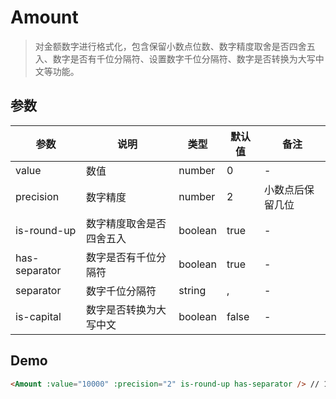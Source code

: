 # Amount

> 对金额数字进行格式化，包含保留小数点位数、数字精度取舍是否四舍五入、数字是否有千位分隔符、设置数字千位分隔符、数字是否转换为大写中文等功能。

## 参数

| 参数 | 说明 | 类型 | 默认值 | 备注 |
| --- | --- | --- | --- | --- |
| value | 数值 | number | 0 | - |
| precision | 数字精度 | number | 2 | 小数点后保留几位 |
| is-round-up | 数字精度取舍是否四舍五入 | boolean | true | - |
| has-separator | 数字是否有千位分隔符 | boolean | true | - |
| separator | 数字千位分隔符 | string | , | - |
| is-capital | 数字是否转换为大写中文 | boolean | false | - |

## Demo

```html
<Amount :value="10000" :precision="2" is-round-up has-separator /> // 10,000.00
```
